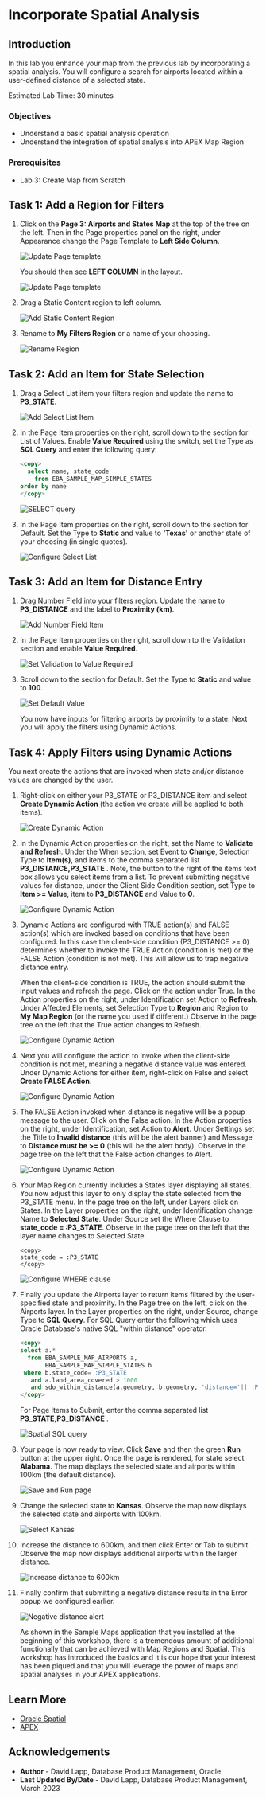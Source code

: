 # Incorporate Spatial Analysis

## Introduction

In this lab you enhance your map from the previous lab by incorporating a spatial analysis. You will configure a search for airports located within a user-defined distance of a selected state.

Estimated Lab Time: 30 minutes

### Objectives

* Understand a basic spatial analysis operation
* Understand the integration of spatial analysis into APEX Map Region

### Prerequisites

* Lab 3: Create Map from Scratch

## Task 1: Add a Region for Filters

1. Click on the **Page 3: Airports and States Map** at the top of the tree on the left. Then in the Page properties panel on the right, under Appearance change the Page Template to **Left Side Column**.

    ![Update Page template](images/add-spatial-analysis-01a.png)

    You should then see **LEFT COLUMN** in the layout.

    ![Update Page template](images/add-spatial-analysis-01b.png)

2. Drag a Static Content region to left column.

    ![Add Static Content Region](images/add-spatial-analysis-01c.png)

3. Rename to **My Filters Region** or a name of your choosing.

    ![Rename Region](images/add-spatial-analysis-02.png)

## Task 2: Add an Item for State Selection

1. Drag a Select List item your filters region and update the name to **P3_STATE**.

    ![Add Select List Item](images/add-spatial-analysis-03-v2.png)

2. In the Page Item properties on the right, scroll down to the section for List of Values. Enable **Value Required** using the switch, set the Type as **SQL Query** and enter the following query:

    ```sql
    <copy>
      select name, state_code
        from EBA_SAMPLE_MAP_SIMPLE_STATES
    order by name
    </copy>
    ```

    ![SELECT query](images/add-spatial-analysis-04.png)

3. In the Page Item properties on the right, scroll down to the section for Default. Set the Type to **Static** and value to **'Texas'** or another state of your choosing (in single quotes).

    ![Configure Select List](images/add-spatial-analysis-05.png)

## Task 3: Add an Item for Distance Entry

1. Drag Number Field into your filters region. Update the name to **P3_DISTANCE** and the label to **Proximity (km)**.

    ![Add Number Field Item](images/add-spatial-analysis-06.png)

2. In the Page Item properties on the right, scroll down to the Validation section and enable **Value Required**.

    ![Set Validation to Value Required](images/add-spatial-analysis-07.png)

3. Scroll down to the section for Default. Set the Type to **Static** and value to **100**.

    ![Set Default Value](images/add-spatial-analysis-08.png)

    You now have inputs for filtering airports by proximity to a state. Next you will apply the filters using Dynamic Actions.

## Task 4: Apply Filters using Dynamic Actions

You next create the actions that are invoked when state and/or distance values are changed by the user.

1. Right-click on either your P3\_STATE or P3\_DISTANCE item and select **Create Dynamic Action**  (the action we create will be applied to both items).

    ![Create Dynamic Action](images/add-spatial-analysis-09.png)

2. In the Dynamic Action properties on the right, set the Name to **Validate and Refresh**. Under the When section, set Event to **Change**, Selection Type to **Item(s)**, and items to the comma separated list **P3\_DISTANCE,P3\_STATE** . Note, the button to the right of the items text box allows you select items from a list. To prevent submitting negative values for distance, under the Client Side Condition section, set Type to **Item >= Value**, item to **P3\_DISTANCE** and Value to **0**.

    ![Configure Dynamic Action](images/add-spatial-analysis-10.png)

3. Dynamic Actions are configured with TRUE action(s) and FALSE action(s) which are invoked based on conditions that have been configured. In this case the client-side condition (P3\_DISTANCE >= 0) determines whether to invoke the TRUE Action (condition is met) or the FALSE Action (condition is not met). This will allow us to trap negative distance entry.

    When the client-side condition is TRUE, the action should submit the input values and refresh the page. Click on the action under True. In the Action properties on the right, under Identification set Action to **Refresh**.  Under Affected Elements, set Selection Type to **Region** and Region to **My Map Region** (or the name you used if different.) Observe in the page tree on the left that the True action changes to Refresh.

    ![Configure Dynamic Action](images/add-spatial-analysis-11.png)

4. Next you will configure the action to invoke when the client-side condition is not met, meaning a negative distance value was entered. Under Dynamic Actions for either item, right-click on False and select **Create FALSE Action**.

    ![Configure Dynamic Action](images/add-spatial-analysis-12.png)

5. The FALSE Action invoked when distance is negative will be a popup message to the user. Click on the False action. In the Action properties on the right, under Identification, set Action to **Alert**. Under Settings set the Title to **Invalid distance** (this will be the alert banner) and Message to **Distance must be >= 0** (this will be the alert body). Observe in the page tree on the left that the False action changes to Alert.

    ![Configure Dynamic Action](images/add-spatial-analysis-13.png)

6. Your Map Region currently includes a States layer displaying all states. You now adjust this layer to only display the state selected from the P3\_STATE menu. In the page tree on the left, under Layers click on States. In the Layer properties on the right, under Identification change Name to **Selected State**. Under Source set the Where Clause to **state\_code = :P3\_STATE**. Observe in the page tree on the left that the layer name changes to Selected State.

    ```text
    <copy>
    state_code = :P3_STATE
    </copy>
    ```

    ![Configure WHERE clause](images/add-spatial-analysis-14.png)

7. Finally you update the Airports layer to return items filtered by the user-specified state and proximity. In the Page tree on the left, click on the Airports layer. In the Layer properties on the right, under Source, change Type to **SQL Query**. For SQL Query enter the following which uses Oracle Database's native SQL "within distance" operator.

    ```sql
    <copy>
    select a.*
      from EBA_SAMPLE_MAP_AIRPORTS a,
           EBA_SAMPLE_MAP_SIMPLE_STATES b
     where b.state_code= :P3_STATE
       and a.land_area_covered > 1000
       and sdo_within_distance(a.geometry, b.geometry, 'distance='|| :P3_DISTANCE ||' unit=KM') = 'TRUE'
    </copy>
    ```

    For Page Items to Submit, enter the comma separated list **P3\_STATE,P3\_DISTANCE** .

    ![Spatial SQL query](images/add-spatial-analysis-15.png)

8. Your page is now ready to view. Click **Save** and then the green **Run** button at the upper right.  Once the page is rendered, for state select **Alabama**. The map displays the selected state and airports within 100km (the default distance).

    ![Save and Run page](images/add-spatial-analysis-16.png)

9. Change the selected state to **Kansas**. Observe the map now displays the selected state and airports with 100km.

    ![Select Kansas](images/add-spatial-analysis-17.png)

10. Increase the distance to 600km, and then click Enter or Tab to submit. Observe the map now displays additional airports within the larger distance.

    ![Increase distance to 600km](images/add-spatial-analysis-18.png)

11. Finally confirm that submitting a negative distance results in the Error popup we configured earlier.

    ![Negative distance alert](images/add-spatial-analysis-19.png)

    As shown in the Sample Maps application that you installed at the beginning of this workshop, there is a tremendous amount of additional functionally that can be achieved with Map Regions and Spatial. This workshop has introduced the basics and it is our hope that your interest has been piqued and that you will leverage the power of maps and spatial analyses in your APEX applications.

## Learn More

* [Oracle Spatial](https://www.oracle.com/database/spatial/)
* [APEX](https://apex.oracle.com/)

## Acknowledgements

* **Author** - David Lapp, Database Product Management, Oracle
* **Last Updated By/Date**  - David Lapp, Database Product Management, March 2023
